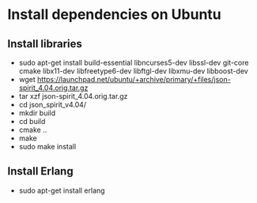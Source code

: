 Install dependencies on Ubuntu
==============================

Install libraries
-----------------

 * sudo apt-get install build-essential libncurses5-dev libssl-dev git-core cmake libx11-dev libfreetype6-dev libftgl-dev libxmu-dev libboost-dev
 * wget https://launchpad.net/ubuntu/+archive/primary/+files/json-spirit_4.04.orig.tar.gz
 * tar xzf json-spirit_4.04.orig.tar.gz
 * cd json_spirit_v4.04/
 * mkdir build
 * cd build
 * cmake ..
 * make
 * sudo make install

Install Erlang
--------------

 * sudo apt-get install erlang

